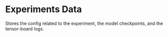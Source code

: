 # Experiments Data

Stores the config related to the experiment, the model checkpoints, and the tensor-board logs.